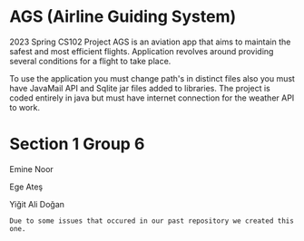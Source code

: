# AGS (Airline Guiding System)
2023 Spring  CS102 Project
AGS is an aviation app that aims to maintain the safest and most efficient flights.
Application revolves around providing several conditions for a flight to take place.

To use the application you must change path's in distinct files also you must have JavaMail API and Sqlite jar files 
added to libraries.
The project is coded entirely in java but must have internet connection for the weather API to work. 

# Section 1 Group 6

Emine Noor

Ege Ateş

Yiğit Ali Doğan



    Due to some issues that occured in our past repository we created this one.
